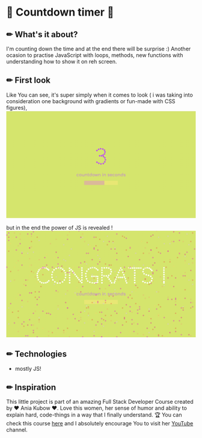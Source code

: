 #   🎉 Countdown timer 🎉

## ✏  What's it about?

I'm counting down the time and at the end there will be surprise :) Another ocasion to practise JavaScript with loops, methods, new functions with understanding how to show it on reh screen.  

## ✏  First look 
Like You can see, it's super simply when it comes to look ( i was taking into consideration one background with gradients or fun-made with CSS figures),
![first page](./img/screen_1.png)

but in the end the power of JS is revealed !
![secondt page](./img/screen_2.png)

## ✏  Technologies

+ mostly JS!

## ✏  Inspiration
This little project is part of an amazing Full Stack Developer Course created by  ♥ Ania Kubow ♥. Love this women, her sense of humor and ability to explain hard, code-things in a way that I finally understand. 🏆
You can check this course [here](https://www.codewithania.com/about) and I absolutely encourage You to visit her [YouTube](https://www.youtube.com/@AniaKubow) channel.
